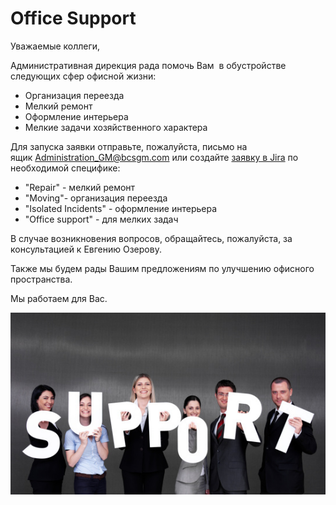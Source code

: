 # Office Support

Уважаемые коллеги,

Административная дирекция рада помочь Вам  в обустройстве следующих сфер офисной жизни:

- Организация переезда
- Мелкий ремонт
- Оформление интерьера
- Мелкие задачи хозяйственного характера

Для запуска заявки отправьте, пожалуйста, письмо на ящик [Administration_GM@bcsgm.com](mailto:Administration_GM@bcsgm.com) или создайте [заявку в Jira](http://jira/secure/CreateIssue.jspa?pid=16200&issuetype=3) по необходимой специфике:

- "Repair" - мелкий ремонт
- "Moving"- организация переезда
- "Isolated Incidents" - оформление интерьера
- "Office support" - для мелких задач

В случае возникновения вопросов, обращайтесь, пожалуйста, за консультацией к Евгению Озерову.

Также мы будем рады Вашим предложениям по улучшению офисного пространства.

Мы работаем для Вас.

![Office%20Support%20190d3e4e99c881d0b620e3a6145c6a46/1182510241.jpg](Office%20Support%20190d3e4e99c881d0b620e3a6145c6a46/1182510241.jpg)